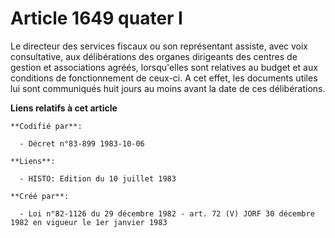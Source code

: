 # Article 1649 quater I

Le directeur des services fiscaux ou son représentant assiste, avec voix consultative, aux délibérations des organes
dirigeants des centres de gestion et associations agréés, lorsqu'elles sont relatives au budget et aux conditions de
fonctionnement de ceux-ci. A cet effet, les documents utiles lui sont communiqués huit jours au moins avant la date de ces
délibérations.

**Liens relatifs à cet article**

	**Codifié par**:

	  - Décret n°83-899 1983-10-06

	**Liens**:

	  - HISTO: Edition du 10 juillet 1983

	**Créé par**:

	  - Loi n°82-1126 du 29 décembre 1982 - art. 72 (V) JORF 30 décembre 1982 en vigueur le 1er janvier 1983
